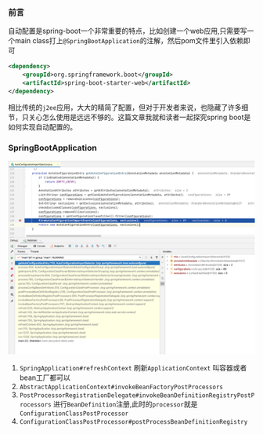### 前言
自动配置是spring-boot一个非常重要的特点，比如创建一个web应用,只需要写一个main class打上`@SpringBootApplication`的注解，然后pom文件里引入依赖即可
```xml
<dependency>
	<groupId>org.springframework.boot</groupId>
	<artifactId>spring-boot-starter-web</artifactId>
</dependency>
```
相比传统的`j2ee`应用，大大的精简了配置，但对于开发者来说，也隐藏了许多细节，只关心怎么使用是远远不够的。这篇文章我就和读者一起探究spring boot是如何实现自动配置的。

### SpringBootApplication

![image-20210208192613772](image-20210208192613772.png)

1. `SpringApplication#refreshContext` 刷新`ApplicationContext` 叫容器或者bean工厂都可以
2. `AbstractApplicationContext#invokeBeanFactoryPostProcessors` 
3. `PostProcessorRegistrationDelegate#invokeBeanDefinitionRegistryPostProcessors` 进行`BeanDefinition`注册,此时的`processor`就是`ConfigurationClassPostProcessor`
4. `ConfigurationClassPostProcessor#postProcessBeanDefinitionRegistry`
